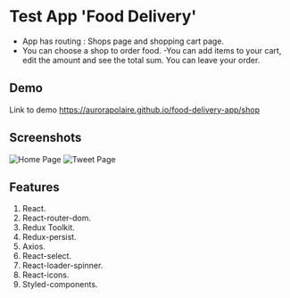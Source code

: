 # Test App 'Food Delivery'

- App has routing : Shops page and shopping cart page.
- You can choose a shop to order food.
  -You can add items to your cart, edit the amount and see the total sum.
  You can leave your order.

## Demo

Link to demo
https://aurorapolaire.github.io/food-delivery-app/shop

## Screenshots

![Home Page](https://i.ibb.co/0qyxHY6/tweetNet.png)
![Tweet Page](https://i.ibb.co/HPTMQcg/tweet-Net1.png)

## Features

1. React.
2. React-router-dom.
3. Redux Toolkit.
4. Redux-persist.
5. Axios.
6. React-select.
7. React-loader-spinner.
8. React-icons.
9. Styled-components.
